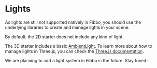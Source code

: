 # Lights <Badge type="warning" text="work in progress" />

As lights are still not supported natively in Fibbo, you should use the underlying libraries to create and manage lights in your scene.

By default, the 2D starter does not include any kind of light.

The 3D starter includes a basic [AmbientLight](https://threejs.org/docs/#api/en/lights/AmbientLight).
To learn more about how to manage lights in Three.js, you can check the [Three.js documentation](https://threejs.org/manual/#en/lights).

We are planning to add a light system in Fibbo in the future. Stay tuned !
